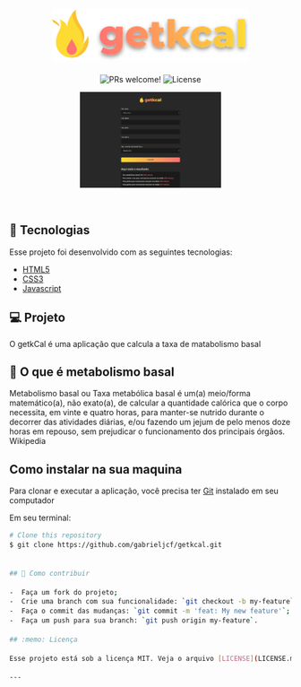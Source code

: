 <h1 align="center">
    <img alt="Proffy" title="Proffy" src="/assets/images/logo.svg" width="70%"/>
</h1>

<p align="center">
 <img src="https://img.shields.io/static/v1?label=PRs&message=welcome&color=8257E5&labelColor=000000" alt="PRs welcome!" />

  <img alt="License" src="https://img.shields.io/static/v1?label=license&message=MIT&color=8257E5&labelColor=000000">
</p>

<p align="center">
  <img alt="Proffy" src="/assets/images/screen.png" width="50%">
</p>


<br>

## 🚀 Tecnologias

Esse projeto foi desenvolvido com as seguintes tecnologias:

- [HTML5](https://developer.mozilla.org/pt-BR/docs/Web/HTML/HTML5)
- [CSS3](https://www.w3schools.com/css/)
- [Javascript](https://developer.mozilla.org/pt-BR/docs/Web/JavaScript)

## 💻 Projeto

O getkCal é uma aplicação que calcula a taxa de matabolismo basal

## 📖 O que é metabolismo basal
Metabolismo basal ou Taxa metabólica basal é um(a) meio/forma matemático(a), não exato(a), de calcular a quantidade calórica que o corpo necessita, em vinte e quatro horas, para manter-se nutrido durante o decorrer das atividades diárias, e/ou fazendo um jejum de pelo menos doze horas em repouso, sem prejudicar o funcionamento dos principais órgãos.
Wikipedia


## Como instalar na sua maquina

Para clonar e executar a aplicação, você precisa ter [Git](https://git-scm.com) instalado em seu computador

Em seu terminal:

```bash
# Clone this repository
$ git clone https://github.com/gabrieljcf/getkcal.git


## 🤔 Como contribuir

-  Faça um fork do projeto;
-  Crie uma branch com sua funcionalidade: `git checkout -b my-feature`;
-  Faça o commit das mudanças: `git commit -m 'feat: My new feature'`;
-  Faça um push para sua branch: `git push origin my-feature`.

## :memo: Licença

Esse projeto está sob a licença MIT. Veja o arquivo [LICENSE](LICENSE.md) para mais detalhes.

---